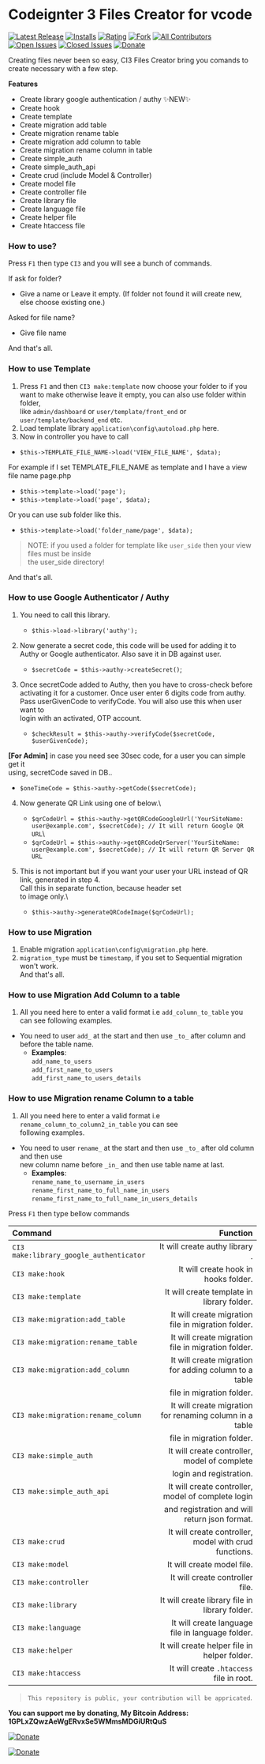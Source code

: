 # Codeignter 3 Files Creator for vcode
[![Latest Release](https://vsmarketplacebadge.apphb.com/version-short/SyedMuradAliShah.codeigniter-3-files-creator.svg)](https://marketplace.visualstudio.com/items?itemName=SyedMuradAliShah.codeigniter-3-files-creator)
[![Installs](https://vsmarketplacebadge.apphb.com/installs-short/SyedMuradAliShah.codeigniter-3-files-creator.svg)](https://marketplace.visualstudio.com/items?itemName=SyedMuradAliShah.codeigniter-3-files-creator)
[![Rating](https://vsmarketplacebadge.apphb.com/rating-short/SyedMuradAliShah.codeigniter-3-files-creator.svg)](https://marketplace.visualstudio.com/items?itemName=SyedMuradAliShah.codeigniter-3-files-creator#review-details)
[![Fork](https://img.shields.io/github/forks/SyedMuradAliShah/codeigniter-3-files-creator.svg)](https://github.com/SyedMuradAliShah/codeigniter-3-files-creator/network/members)
[![All Contributors](https://img.shields.io/badge/all%20contributors-1-blue)](https://github.com/SyedMuradAliShah/codeigniter-3-files-creator/graphs/contributors)
[![Open Issues](https://img.shields.io/github/issues-raw/SyedMuradAliShah/codeigniter-3-files-creator.svg?style=flat)](https://github.com/SyedMuradAliShah/codeigniter-3-files-creator/issues?q=is%3Aissue+is%3Aopen)
[![Closed Issues](https://img.shields.io/github/issues-closed-raw/SyedMuradAliShah/codeigniter-3-files-creator.svg?style=flat)](https://github.com/SyedMuradAliShah/codeigniter-3-files-creator/issues?q=is%3Aissue+is%3Aclosed)
[![Donate](https://img.shields.io/liberapay/patrons/SyedMuradAliShah.svg?style=flat)](https://liberapay.com/SyedMuradAliShah/donate)


Creating files never been so easy, CI3 Files Creator bring you comands to create necessary with a few step.

**Features**
- Create library google authentication / authy ✨NEW✨
- Create hook
- Create template
- Create migration add table
- Create migration rename table
- Create migration add column to table
- Create migration rename column in table
- Create simple_auth
- Create simple_auth_api
- Create crud (include Model & Controller)
- Create model file
- Create controller file
- Create library file
- Create language file
- Create helper file
- Create htaccess file

### How to use?
Press `F1` then type `CI3` and you will see a bunch of commands.

If ask for folder?
- Give a name or Leave it empty. (If folder not found it will create new, else choose existing one.)

Asked for file name?
- Give file name

And that's all.

### How to use Template
1. Press `F1` and then `CI3 make:template` now choose your folder to if you\
    want to make otherwise leave it empty, you can also use folder within folder,\
    like `admin/dashboard` or `user/template/front_end` or `user/template/backend_end` etc.
2. Load template library `application\config\autoload.php` here.
3. Now in controller you have to call 
- `$this->TEMPLATE_FILE_NAME->load('VIEW_FILE_NAME', $data);`

For example if I set TEMPLATE_FILE_NAME as template and I have a view file name page.php
- `$this->template->load('page');`
- `$this->template->load('page', $data);`

Or you can use sub folder like this. 
- `$this->template->load('folder_name/page', $data);`

> NOTE: if you used a folder for template like `user_side` then your view files must be inside\
> the user_side directory!

And that's all.

### How to use Google Authenticator / Authy

1. You need to call this library.
   - `$this->load->library('authy');`
 
2. Now generate a secret code, this code will be used for adding it to\
   Authy or Google authenticator. Also save it in DB against user. 
    - `$secretCode = $this->authy->createSecret()`;
 
3. Once secretCode added to Authy, then you have to cross-check before\
   activating it for a customer. Once user enter 6 digits code from authy.\
   Pass userGivenCode to verifyCode. You will also use this when user want to\
   login with an activated, OTP account.
    - `$checkResult = $this->authy->verifyCode($secretCode, $userGivenCode);`
 
  **[For Admin]** in case you need see 30sec code, for a user you can simple get it\
    using, secretCode saved in DB..
   - `$oneTimeCode = $this->authy->getCode($secretCode);`
   
4. Now generate QR Link using one of below.\
    - `$qrCodeUrl = $this->authy->getQRCodeGoogleUrl('YourSiteName: user@example.com', $secretCode); // It will return Google QR URL`\
    - `$qrCodeUrl = $this->authy->getQRCodeQrServer('YourSiteName: user@example.com', $secretCode); // It will return QR Server QR URL`
 
5. This is not important but if you want your user your
    URL instead of QR link, generated in step 4.\
    Call this in separate function, because header set\
    to image only.\
    - `$this->authy->generateQRCodeImage($qrCodeUrl);`


### How to use Migration
   1. Enable migration `application\config\migration.php` here.
   2. `migration_type` must be `timestamp`, if you set to Sequential migration won't work.\
    And that's all.

### How to use Migration Add Column to a table
1. All you need here to enter a valid format i.e `add_column_to_table` you can see following examples.
- You need to user `add_` at the start and then use `_to_` after column and before the table name. 
  - **Examples**:\
`add_name_to_users`\
`add_first_name_to_users`\
`add_first_name_to_users_details`


### How to use Migration rename Column to a table
1. All you need here to enter a valid format i.e `rename_column_to_column2_in_table` you can see\
   following examples.
- You need to user `rename_` at the start and then use `_to_` after old column and then use\
  new column name before `_in_` and then use table name at last. 
  - **Examples**:\
`rename_name_to_username_in_users`\
`rename_first_name_to_full_name_in_users`\
`rename_first_name_to_full_name_in_users_details`


Press `F1` then type bellow commands

| Command                                 |                                                Function |
| :-------------------------------------- | ------------------------------------------------------: |
| `CI3 make:library_google_authenticator` |                          It will create authy library . |
| `CI3 make:hook`                         |                    It will create hook in hooks folder. |
| `CI3 make:template`                     |              It will create template in library folder. |
| `CI3 make:migration:add_table`          |      It will create migration file in migration folder. |
| `CI3 make:migration:rename_table`       |      It will create migration file in migration folder. |
| `CI3 make:migration:add_column`         |   It will create migration for adding column to a table |
|                                         |                               file in migration folder. |
| `CI3 make:migration:rename_column`      | It will create migration for renaming column in a table |
|                                         |                               file in migration folder. |
| `CI3 make:simple_auth`                  |            It will create controller, model of complete |
|                                         |                                 login and registration. |
| `CI3 make:simple_auth_api`              |      It will create controller, model of complete login |
|                                         |           and registration and will return json format. |
| `CI3 make:crud`                         |   It will create controller, model with crud functions. |
| `CI3 make:model`                        |                              It will create model file. |
| `CI3 make:controller`                   |                         It will create controller file. |
| `CI3 make:library`                      |          It will create library file in library folder. |
| `CI3 make:language`                     |        It will create language file in language folder. |
| `CI3 make:helper`                       |            It will create helper file in helper folder. |
| `CI3 make:htaccess`                     |                It will create `.htaccess` file in root. |



> `This repository is public, your contribution will be appricated`.


**You can support me by donating, My Bitcoin Address: 1GPLxZQwzAeWgERvxSe5WMmsMDGiURtQuS**

[![Donate](https://i.imgur.com/W6ggNR5.png)](http://bitcoin:1GPLxZQwzAeWgERvxSe5WMmsMDGiURtQuS)

[![Donate](https://i.imgur.com/2v7VgCu.png)](http://bitcoin:1GPLxZQwzAeWgERvxSe5WMmsMDGiURtQuS)